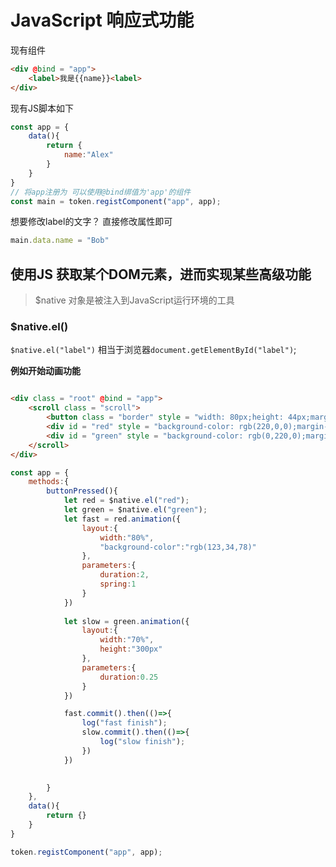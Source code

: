 # JavaScript 响应式功能

现有组件

```html
<div @bind = "app">
    <label>我是{{name}}<label>
</div>
```
现有JS脚本如下

```JavaScript
const app = {
    data(){
        return {
            name:"Alex"
        }
    }
}
// 将app注册为 可以使用@bind绑值为'app'的组件
const main = token.registComponent("app", app);
```

想要修改label的文字？
直接修改属性即可

```JavaScript
main.data.name = "Bob"
```

## 使用JS 获取某个DOM元素，进而实现某些高级功能

> $native 对象是被注入到JavaScript运行环境的工具
 
### $native.el()
`$native.el("label")` 相当于浏览器`document.getElementById("label")`;

**例如开始动画功能**

```html

<div class = "root" @bind = "app">
    <scroll class = "scroll">
        <button class = "border" style = "width: 80px;height: 44px;margin-bottom: 20px;" @click = "buttonPressed">长度变化</button>
        <div id = "red" style = "background-color: rgb(220,0,0);margin-left: 20px;width: 40%;height: 100px;"></div>
        <div id = "green" style = "background-color: rgb(0,220,0);margin-top: 10px;margin-left: 20px;width: 40%;height: 100px;"></div>
    </scroll>
</div>

```

```JavaScript
const app = {
    methods:{
        buttonPressed(){
            let red = $native.el("red");
            let green = $native.el("green");
            let fast = red.animation({
                layout:{
                    width:"80%",
                    "background-color":"rgb(123,34,78)"
                },
                parameters:{
                    duration:2,
                    spring:1
                }
            })
    
            let slow = green.animation({
                layout:{
                    width:"70%",
                    height:"300px"
                },
                parameters:{
                    duration:0.25
                }
            })

            fast.commit().then(()=>{
                log("fast finish");
                slow.commit().then(()=>{
                    log("slow finish");
                })
            })

            
        }
    },
    data(){
        return {}
    }
}

token.registComponent("app", app);
```

